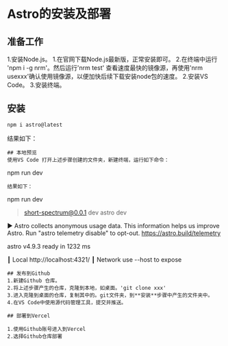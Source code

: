 # Astro的安装及部署

## 准备工作

1.安装Node.js。
    1.在官网下载Node.js最新版，正常安装即可。
    2.在终端中运行 'npm i -g nrm'。然后运行'nrm test' 查看速度最快的镜像源，再使用'nrm usexxx'确认使用镜像源，以便加快后续下载安装node包的速度。
2.安装VS Code。
3.安装终端。

## 安装

```
npm i astro@latest
```

结果如下：

```
## 本地预览
使用VS Code 打开上述步骤创建的文件夹，新建终端，运行如下命令：
```
npm run dev
```
结果如下：
```
npm run dev

> short-spectrum@0.0.1 dev
> astro dev

▶ Astro collects anonymous usage data.
  This information helps us improve Astro.
  Run "astro telemetry disable" to opt-out.
  https://astro.build/telemetry


 astro  v4.9.3 ready in 1232 ms

┃ Local    http://localhost:4321/
┃ Network  use --host to expose
```
## 发布到Github
1.新建Github 仓库。
2.将上述步骤产生的仓库，克隆到本地，如桌面。'git clone xxx'
3.进入克隆到桌面的仓库，复制其中的。git文件夹，到**安装**步骤中产生的文件夹中。
4.在VS Code中使用源代码管理工具，提交并推送。

## 部署到Vercel

1.使用Github账号进入到Vercel
2.选择Github仓库部署